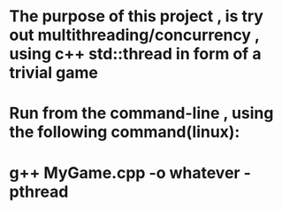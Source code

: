 # The purpose of this project , is try out multithreading/concurrency , using c++ std::thread in form of a trivial game
# Run from the command-line , using the following command(linux):
# g++ MyGame.cpp -o whatever -pthread
